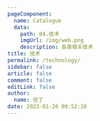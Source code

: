 ```yaml
---
pageComponent: 
  name: Catalogue
  data: 
    path: 04.技术
    imgUrl: /img/web.png
    description: 各类相关技术
title: 技术
permalink: /technology/
sidebar: false
article: false
comment: false
editLink: false
author: 
  name: 但丁
date: 2023-01-28 09:52:28
---
```

